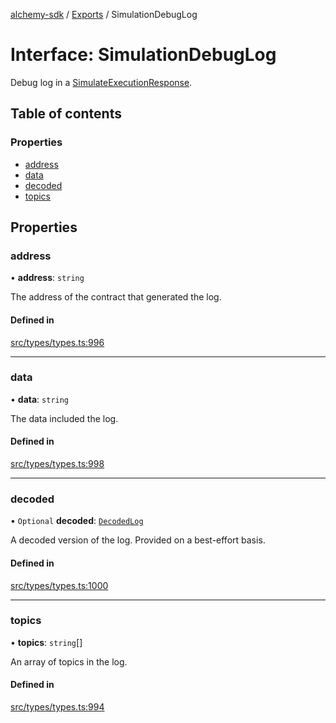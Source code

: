 [alchemy-sdk](../README.md) / [Exports](../modules.md) / SimulationDebugLog

# Interface: SimulationDebugLog

Debug log in a [SimulateExecutionResponse](SimulateExecutionResponse.md).

## Table of contents

### Properties

- [address](SimulationDebugLog.md#address)
- [data](SimulationDebugLog.md#data)
- [decoded](SimulationDebugLog.md#decoded)
- [topics](SimulationDebugLog.md#topics)

## Properties

### address

• **address**: `string`

The address of the contract that generated the log.

#### Defined in

[src/types/types.ts:996](https://github.com/alchemyplatform/alchemy-sdk-js/blob/4e3af22/src/types/types.ts#L996)

___

### data

• **data**: `string`

The data included the log.

#### Defined in

[src/types/types.ts:998](https://github.com/alchemyplatform/alchemy-sdk-js/blob/4e3af22/src/types/types.ts#L998)

___

### decoded

• `Optional` **decoded**: [`DecodedLog`](DecodedLog.md)

A decoded version of the log. Provided on a best-effort basis.

#### Defined in

[src/types/types.ts:1000](https://github.com/alchemyplatform/alchemy-sdk-js/blob/4e3af22/src/types/types.ts#L1000)

___

### topics

• **topics**: `string`[]

An array of topics in the log.

#### Defined in

[src/types/types.ts:994](https://github.com/alchemyplatform/alchemy-sdk-js/blob/4e3af22/src/types/types.ts#L994)
